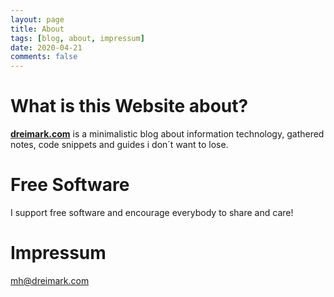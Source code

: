 ```yaml
---
layout: page
title: About
tags: [blog, about, impressum]
date: 2020-04-21
comments: false
---
```


# What is this Website about?

<a href="https://dreimark.com"><b>dreimark.com</b></a> is a minimalistic blog about information technology, gathered notes, code snippets and guides i don´t want to lose.

# Free Software

I support free software and encourage everybody to share and care!

# Impressum

mh@dreimark.com